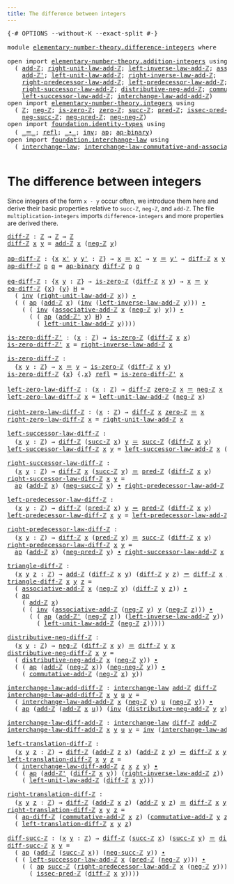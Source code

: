 ```yaml
---
title: The difference between integers
---
```


<pre class="Agda"><a id="57" class="Symbol">{-#</a> <a id="61" class="Keyword">OPTIONS</a> <a id="69" class="Pragma">--without-K</a> <a id="81" class="Pragma">--exact-split</a> <a id="95" class="Symbol">#-}</a>

<a id="100" class="Keyword">module</a> <a id="107" href="elementary-number-theory.difference-integers.html" class="Module">elementary-number-theory.difference-integers</a> <a id="152" class="Keyword">where</a>

<a id="159" class="Keyword">open</a> <a id="164" class="Keyword">import</a> <a id="171" href="elementary-number-theory.addition-integers.html" class="Module">elementary-number-theory.addition-integers</a> <a id="214" class="Keyword">using</a>
  <a id="222" class="Symbol">(</a> <a id="224" href="elementary-number-theory.addition-integers.html#1505" class="Function">add-ℤ</a><a id="229" class="Symbol">;</a> <a id="231" href="elementary-number-theory.addition-integers.html#2048" class="Function">right-unit-law-add-ℤ</a><a id="251" class="Symbol">;</a> <a id="253" href="elementary-number-theory.addition-integers.html#7179" class="Function">left-inverse-law-add-ℤ</a><a id="275" class="Symbol">;</a> <a id="277" href="elementary-number-theory.addition-integers.html#5260" class="Function">associative-add-ℤ</a><a id="294" class="Symbol">;</a>
    <a id="300" href="elementary-number-theory.addition-integers.html#1739" class="Function">add-ℤ&#39;</a><a id="306" class="Symbol">;</a> <a id="308" href="elementary-number-theory.addition-integers.html#1957" class="Function">left-unit-law-add-ℤ</a><a id="327" class="Symbol">;</a> <a id="329" href="elementary-number-theory.addition-integers.html#7685" class="Function">right-inverse-law-add-ℤ</a><a id="352" class="Symbol">;</a>
    <a id="358" href="elementary-number-theory.addition-integers.html#2918" class="Function">right-predecessor-law-add-ℤ</a><a id="385" class="Symbol">;</a> <a id="387" href="elementary-number-theory.addition-integers.html#2441" class="Function">left-predecessor-law-add-ℤ</a><a id="413" class="Symbol">;</a>
    <a id="419" href="elementary-number-theory.addition-integers.html#4016" class="Function">right-successor-law-add-ℤ</a><a id="444" class="Symbol">;</a> <a id="446" href="elementary-number-theory.addition-integers.html#10015" class="Function">distributive-neg-add-ℤ</a><a id="468" class="Symbol">;</a> <a id="470" href="elementary-number-theory.addition-integers.html#6403" class="Function">commutative-add-ℤ</a><a id="487" class="Symbol">;</a>
    <a id="493" href="elementary-number-theory.addition-integers.html#3554" class="Function">left-successor-law-add-ℤ</a><a id="517" class="Symbol">;</a> <a id="519" href="elementary-number-theory.addition-integers.html#8631" class="Function">interchange-law-add-add-ℤ</a><a id="544" class="Symbol">)</a>
<a id="546" class="Keyword">open</a> <a id="551" class="Keyword">import</a> <a id="558" href="elementary-number-theory.integers.html" class="Module">elementary-number-theory.integers</a> <a id="592" class="Keyword">using</a>
  <a id="600" class="Symbol">(</a> <a id="602" href="elementary-number-theory.integers.html#1907" class="Function">ℤ</a><a id="603" class="Symbol">;</a> <a id="605" href="elementary-number-theory.integers.html#3916" class="Function">neg-ℤ</a><a id="610" class="Symbol">;</a> <a id="612" href="elementary-number-theory.integers.html#2186" class="Function">is-zero-ℤ</a><a id="621" class="Symbol">;</a> <a id="623" href="elementary-number-theory.integers.html#2150" class="Function">zero-ℤ</a><a id="629" class="Symbol">;</a> <a id="631" href="elementary-number-theory.integers.html#3491" class="Function">succ-ℤ</a><a id="637" class="Symbol">;</a> <a id="639" href="elementary-number-theory.integers.html#3644" class="Function">pred-ℤ</a><a id="645" class="Symbol">;</a> <a id="647" href="elementary-number-theory.integers.html#4368" class="Function">issec-pred-ℤ</a><a id="659" class="Symbol">;</a>
    <a id="665" href="elementary-number-theory.integers.html#6402" class="Function">neg-succ-ℤ</a><a id="675" class="Symbol">;</a> <a id="677" href="elementary-number-theory.integers.html#6203" class="Function">neg-pred-ℤ</a><a id="687" class="Symbol">;</a> <a id="689" href="elementary-number-theory.integers.html#5651" class="Function">neg-neg-ℤ</a><a id="698" class="Symbol">)</a>
<a id="700" class="Keyword">open</a> <a id="705" class="Keyword">import</a> <a id="712" href="foundation.identity-types.html" class="Module">foundation.identity-types</a> <a id="738" class="Keyword">using</a>
  <a id="746" class="Symbol">(</a> <a id="748" href="foundation-core.identity-types.html#1865" class="Function Operator">_＝_</a><a id="751" class="Symbol">;</a> <a id="753" href="foundation-core.identity-types.html#1820" class="InductiveConstructor">refl</a><a id="757" class="Symbol">;</a> <a id="759" href="foundation-core.identity-types.html#2425" class="Function Operator">_∙_</a><a id="762" class="Symbol">;</a> <a id="764" href="foundation-core.identity-types.html#2729" class="Function">inv</a><a id="767" class="Symbol">;</a> <a id="769" href="foundation-core.identity-types.html#4003" class="Function">ap</a><a id="771" class="Symbol">;</a> <a id="773" href="foundation-core.identity-types.html#7450" class="Function">ap-binary</a><a id="782" class="Symbol">)</a>
<a id="784" class="Keyword">open</a> <a id="789" class="Keyword">import</a> <a id="796" href="foundation.interchange-law.html" class="Module">foundation.interchange-law</a> <a id="823" class="Keyword">using</a>
  <a id="831" class="Symbol">(</a> <a id="833" href="foundation.interchange-law.html#1655" class="Function">interchange-law</a><a id="848" class="Symbol">;</a> <a id="850" href="foundation.interchange-law.html#1771" class="Function">interchange-law-commutative-and-associative</a><a id="893" class="Symbol">)</a>

</pre>
# The difference between integers

Since integers of the form `x - y` occur often, we introduce them here and derive their basic properties relative to `succ-ℤ`, `neg-ℤ`, and `add-ℤ`. The file `multiplication-integers` imports `difference-integers` and more properties are derived there.

<pre class="Agda"><a id="diff-ℤ"></a><a id="1194" href="elementary-number-theory.difference-integers.html#1194" class="Function">diff-ℤ</a> <a id="1201" class="Symbol">:</a> <a id="1203" href="elementary-number-theory.integers.html#1907" class="Function">ℤ</a> <a id="1205" class="Symbol">→</a> <a id="1207" href="elementary-number-theory.integers.html#1907" class="Function">ℤ</a> <a id="1209" class="Symbol">→</a> <a id="1211" href="elementary-number-theory.integers.html#1907" class="Function">ℤ</a>
<a id="1213" href="elementary-number-theory.difference-integers.html#1194" class="Function">diff-ℤ</a> <a id="1220" href="elementary-number-theory.difference-integers.html#1220" class="Bound">x</a> <a id="1222" href="elementary-number-theory.difference-integers.html#1222" class="Bound">y</a> <a id="1224" class="Symbol">=</a> <a id="1226" href="elementary-number-theory.addition-integers.html#1505" class="Function">add-ℤ</a> <a id="1232" href="elementary-number-theory.difference-integers.html#1220" class="Bound">x</a> <a id="1234" class="Symbol">(</a><a id="1235" href="elementary-number-theory.integers.html#3916" class="Function">neg-ℤ</a> <a id="1241" href="elementary-number-theory.difference-integers.html#1222" class="Bound">y</a><a id="1242" class="Symbol">)</a>

<a id="ap-diff-ℤ"></a><a id="1245" href="elementary-number-theory.difference-integers.html#1245" class="Function">ap-diff-ℤ</a> <a id="1255" class="Symbol">:</a> <a id="1257" class="Symbol">{</a><a id="1258" href="elementary-number-theory.difference-integers.html#1258" class="Bound">x</a> <a id="1260" href="elementary-number-theory.difference-integers.html#1260" class="Bound">x&#39;</a> <a id="1263" href="elementary-number-theory.difference-integers.html#1263" class="Bound">y</a> <a id="1265" href="elementary-number-theory.difference-integers.html#1265" class="Bound">y&#39;</a> <a id="1268" class="Symbol">:</a> <a id="1270" href="elementary-number-theory.integers.html#1907" class="Function">ℤ</a><a id="1271" class="Symbol">}</a> <a id="1273" class="Symbol">→</a> <a id="1275" href="elementary-number-theory.difference-integers.html#1258" class="Bound">x</a> <a id="1277" href="foundation-core.identity-types.html#1865" class="Function Operator">＝</a> <a id="1279" href="elementary-number-theory.difference-integers.html#1260" class="Bound">x&#39;</a> <a id="1282" class="Symbol">→</a> <a id="1284" href="elementary-number-theory.difference-integers.html#1263" class="Bound">y</a> <a id="1286" href="foundation-core.identity-types.html#1865" class="Function Operator">＝</a> <a id="1288" href="elementary-number-theory.difference-integers.html#1265" class="Bound">y&#39;</a> <a id="1291" class="Symbol">→</a> <a id="1293" href="elementary-number-theory.difference-integers.html#1194" class="Function">diff-ℤ</a> <a id="1300" href="elementary-number-theory.difference-integers.html#1258" class="Bound">x</a> <a id="1302" href="elementary-number-theory.difference-integers.html#1263" class="Bound">y</a> <a id="1304" href="foundation-core.identity-types.html#1865" class="Function Operator">＝</a> <a id="1306" href="elementary-number-theory.difference-integers.html#1194" class="Function">diff-ℤ</a> <a id="1313" href="elementary-number-theory.difference-integers.html#1260" class="Bound">x&#39;</a> <a id="1316" href="elementary-number-theory.difference-integers.html#1265" class="Bound">y&#39;</a>
<a id="1319" href="elementary-number-theory.difference-integers.html#1245" class="Function">ap-diff-ℤ</a> <a id="1329" href="elementary-number-theory.difference-integers.html#1329" class="Bound">p</a> <a id="1331" href="elementary-number-theory.difference-integers.html#1331" class="Bound">q</a> <a id="1333" class="Symbol">=</a> <a id="1335" href="foundation-core.identity-types.html#7450" class="Function">ap-binary</a> <a id="1345" href="elementary-number-theory.difference-integers.html#1194" class="Function">diff-ℤ</a> <a id="1352" href="elementary-number-theory.difference-integers.html#1329" class="Bound">p</a> <a id="1354" href="elementary-number-theory.difference-integers.html#1331" class="Bound">q</a>

<a id="eq-diff-ℤ"></a><a id="1357" href="elementary-number-theory.difference-integers.html#1357" class="Function">eq-diff-ℤ</a> <a id="1367" class="Symbol">:</a> <a id="1369" class="Symbol">{</a><a id="1370" href="elementary-number-theory.difference-integers.html#1370" class="Bound">x</a> <a id="1372" href="elementary-number-theory.difference-integers.html#1372" class="Bound">y</a> <a id="1374" class="Symbol">:</a> <a id="1376" href="elementary-number-theory.integers.html#1907" class="Function">ℤ</a><a id="1377" class="Symbol">}</a> <a id="1379" class="Symbol">→</a> <a id="1381" href="elementary-number-theory.integers.html#2186" class="Function">is-zero-ℤ</a> <a id="1391" class="Symbol">(</a><a id="1392" href="elementary-number-theory.difference-integers.html#1194" class="Function">diff-ℤ</a> <a id="1399" href="elementary-number-theory.difference-integers.html#1370" class="Bound">x</a> <a id="1401" href="elementary-number-theory.difference-integers.html#1372" class="Bound">y</a><a id="1402" class="Symbol">)</a> <a id="1404" class="Symbol">→</a> <a id="1406" href="elementary-number-theory.difference-integers.html#1370" class="Bound">x</a> <a id="1408" href="foundation-core.identity-types.html#1865" class="Function Operator">＝</a> <a id="1410" href="elementary-number-theory.difference-integers.html#1372" class="Bound">y</a>
<a id="1412" href="elementary-number-theory.difference-integers.html#1357" class="Function">eq-diff-ℤ</a> <a id="1422" class="Symbol">{</a><a id="1423" href="elementary-number-theory.difference-integers.html#1423" class="Bound">x</a><a id="1424" class="Symbol">}</a> <a id="1426" class="Symbol">{</a><a id="1427" href="elementary-number-theory.difference-integers.html#1427" class="Bound">y</a><a id="1428" class="Symbol">}</a> <a id="1430" href="elementary-number-theory.difference-integers.html#1430" class="Bound">H</a> <a id="1432" class="Symbol">=</a>
  <a id="1436" class="Symbol">(</a> <a id="1438" href="foundation-core.identity-types.html#2729" class="Function">inv</a> <a id="1442" class="Symbol">(</a><a id="1443" href="elementary-number-theory.addition-integers.html#2048" class="Function">right-unit-law-add-ℤ</a> <a id="1464" href="elementary-number-theory.difference-integers.html#1423" class="Bound">x</a><a id="1465" class="Symbol">))</a> <a id="1468" href="foundation-core.identity-types.html#2425" class="Function Operator">∙</a>
  <a id="1472" class="Symbol">(</a> <a id="1474" class="Symbol">(</a> <a id="1476" href="foundation-core.identity-types.html#4003" class="Function">ap</a> <a id="1479" class="Symbol">(</a><a id="1480" href="elementary-number-theory.addition-integers.html#1505" class="Function">add-ℤ</a> <a id="1486" href="elementary-number-theory.difference-integers.html#1423" class="Bound">x</a><a id="1487" class="Symbol">)</a> <a id="1489" class="Symbol">(</a><a id="1490" href="foundation-core.identity-types.html#2729" class="Function">inv</a> <a id="1494" class="Symbol">(</a><a id="1495" href="elementary-number-theory.addition-integers.html#7179" class="Function">left-inverse-law-add-ℤ</a> <a id="1518" href="elementary-number-theory.difference-integers.html#1427" class="Bound">y</a><a id="1519" class="Symbol">)))</a> <a id="1523" href="foundation-core.identity-types.html#2425" class="Function Operator">∙</a>
    <a id="1529" class="Symbol">(</a> <a id="1531" class="Symbol">(</a> <a id="1533" href="foundation-core.identity-types.html#2729" class="Function">inv</a> <a id="1537" class="Symbol">(</a><a id="1538" href="elementary-number-theory.addition-integers.html#5260" class="Function">associative-add-ℤ</a> <a id="1556" href="elementary-number-theory.difference-integers.html#1423" class="Bound">x</a> <a id="1558" class="Symbol">(</a><a id="1559" href="elementary-number-theory.integers.html#3916" class="Function">neg-ℤ</a> <a id="1565" href="elementary-number-theory.difference-integers.html#1427" class="Bound">y</a><a id="1566" class="Symbol">)</a> <a id="1568" href="elementary-number-theory.difference-integers.html#1427" class="Bound">y</a><a id="1569" class="Symbol">))</a> <a id="1572" href="foundation-core.identity-types.html#2425" class="Function Operator">∙</a>
      <a id="1580" class="Symbol">(</a> <a id="1582" class="Symbol">(</a> <a id="1584" href="foundation-core.identity-types.html#4003" class="Function">ap</a> <a id="1587" class="Symbol">(</a><a id="1588" href="elementary-number-theory.addition-integers.html#1739" class="Function">add-ℤ&#39;</a> <a id="1595" href="elementary-number-theory.difference-integers.html#1427" class="Bound">y</a><a id="1596" class="Symbol">)</a> <a id="1598" href="elementary-number-theory.difference-integers.html#1430" class="Bound">H</a><a id="1599" class="Symbol">)</a> <a id="1601" href="foundation-core.identity-types.html#2425" class="Function Operator">∙</a>
        <a id="1611" class="Symbol">(</a> <a id="1613" href="elementary-number-theory.addition-integers.html#1957" class="Function">left-unit-law-add-ℤ</a> <a id="1633" href="elementary-number-theory.difference-integers.html#1427" class="Bound">y</a><a id="1634" class="Symbol">))))</a>

<a id="is-zero-diff-ℤ&#39;"></a><a id="1640" href="elementary-number-theory.difference-integers.html#1640" class="Function">is-zero-diff-ℤ&#39;</a> <a id="1656" class="Symbol">:</a> <a id="1658" class="Symbol">(</a><a id="1659" href="elementary-number-theory.difference-integers.html#1659" class="Bound">x</a> <a id="1661" class="Symbol">:</a> <a id="1663" href="elementary-number-theory.integers.html#1907" class="Function">ℤ</a><a id="1664" class="Symbol">)</a> <a id="1666" class="Symbol">→</a> <a id="1668" href="elementary-number-theory.integers.html#2186" class="Function">is-zero-ℤ</a> <a id="1678" class="Symbol">(</a><a id="1679" href="elementary-number-theory.difference-integers.html#1194" class="Function">diff-ℤ</a> <a id="1686" href="elementary-number-theory.difference-integers.html#1659" class="Bound">x</a> <a id="1688" href="elementary-number-theory.difference-integers.html#1659" class="Bound">x</a><a id="1689" class="Symbol">)</a>
<a id="1691" href="elementary-number-theory.difference-integers.html#1640" class="Function">is-zero-diff-ℤ&#39;</a> <a id="1707" href="elementary-number-theory.difference-integers.html#1707" class="Bound">x</a> <a id="1709" class="Symbol">=</a> <a id="1711" href="elementary-number-theory.addition-integers.html#7685" class="Function">right-inverse-law-add-ℤ</a> <a id="1735" href="elementary-number-theory.difference-integers.html#1707" class="Bound">x</a>

<a id="is-zero-diff-ℤ"></a><a id="1738" href="elementary-number-theory.difference-integers.html#1738" class="Function">is-zero-diff-ℤ</a> <a id="1753" class="Symbol">:</a>
  <a id="1757" class="Symbol">{</a><a id="1758" href="elementary-number-theory.difference-integers.html#1758" class="Bound">x</a> <a id="1760" href="elementary-number-theory.difference-integers.html#1760" class="Bound">y</a> <a id="1762" class="Symbol">:</a> <a id="1764" href="elementary-number-theory.integers.html#1907" class="Function">ℤ</a><a id="1765" class="Symbol">}</a> <a id="1767" class="Symbol">→</a> <a id="1769" href="elementary-number-theory.difference-integers.html#1758" class="Bound">x</a> <a id="1771" href="foundation-core.identity-types.html#1865" class="Function Operator">＝</a> <a id="1773" href="elementary-number-theory.difference-integers.html#1760" class="Bound">y</a> <a id="1775" class="Symbol">→</a> <a id="1777" href="elementary-number-theory.integers.html#2186" class="Function">is-zero-ℤ</a> <a id="1787" class="Symbol">(</a><a id="1788" href="elementary-number-theory.difference-integers.html#1194" class="Function">diff-ℤ</a> <a id="1795" href="elementary-number-theory.difference-integers.html#1758" class="Bound">x</a> <a id="1797" href="elementary-number-theory.difference-integers.html#1760" class="Bound">y</a><a id="1798" class="Symbol">)</a>
<a id="1800" href="elementary-number-theory.difference-integers.html#1738" class="Function">is-zero-diff-ℤ</a> <a id="1815" class="Symbol">{</a><a id="1816" href="elementary-number-theory.difference-integers.html#1816" class="Bound">x</a><a id="1817" class="Symbol">}</a> <a id="1819" class="Symbol">{</a><a id="1820" class="DottedPattern Symbol">.</a><a id="1821" href="elementary-number-theory.difference-integers.html#1816" class="DottedPattern Bound">x</a><a id="1822" class="Symbol">}</a> <a id="1824" href="foundation-core.identity-types.html#1820" class="InductiveConstructor">refl</a> <a id="1829" class="Symbol">=</a> <a id="1831" href="elementary-number-theory.difference-integers.html#1640" class="Function">is-zero-diff-ℤ&#39;</a> <a id="1847" href="elementary-number-theory.difference-integers.html#1816" class="Bound">x</a>

<a id="left-zero-law-diff-ℤ"></a><a id="1850" href="elementary-number-theory.difference-integers.html#1850" class="Function">left-zero-law-diff-ℤ</a> <a id="1871" class="Symbol">:</a> <a id="1873" class="Symbol">(</a><a id="1874" href="elementary-number-theory.difference-integers.html#1874" class="Bound">x</a> <a id="1876" class="Symbol">:</a> <a id="1878" href="elementary-number-theory.integers.html#1907" class="Function">ℤ</a><a id="1879" class="Symbol">)</a> <a id="1881" class="Symbol">→</a> <a id="1883" href="elementary-number-theory.difference-integers.html#1194" class="Function">diff-ℤ</a> <a id="1890" href="elementary-number-theory.integers.html#2150" class="Function">zero-ℤ</a> <a id="1897" href="elementary-number-theory.difference-integers.html#1874" class="Bound">x</a> <a id="1899" href="foundation-core.identity-types.html#1865" class="Function Operator">＝</a> <a id="1901" href="elementary-number-theory.integers.html#3916" class="Function">neg-ℤ</a> <a id="1907" href="elementary-number-theory.difference-integers.html#1874" class="Bound">x</a>
<a id="1909" href="elementary-number-theory.difference-integers.html#1850" class="Function">left-zero-law-diff-ℤ</a> <a id="1930" href="elementary-number-theory.difference-integers.html#1930" class="Bound">x</a> <a id="1932" class="Symbol">=</a> <a id="1934" href="elementary-number-theory.addition-integers.html#1957" class="Function">left-unit-law-add-ℤ</a> <a id="1954" class="Symbol">(</a><a id="1955" href="elementary-number-theory.integers.html#3916" class="Function">neg-ℤ</a> <a id="1961" href="elementary-number-theory.difference-integers.html#1930" class="Bound">x</a><a id="1962" class="Symbol">)</a>

<a id="right-zero-law-diff-ℤ"></a><a id="1965" href="elementary-number-theory.difference-integers.html#1965" class="Function">right-zero-law-diff-ℤ</a> <a id="1987" class="Symbol">:</a> <a id="1989" class="Symbol">(</a><a id="1990" href="elementary-number-theory.difference-integers.html#1990" class="Bound">x</a> <a id="1992" class="Symbol">:</a> <a id="1994" href="elementary-number-theory.integers.html#1907" class="Function">ℤ</a><a id="1995" class="Symbol">)</a> <a id="1997" class="Symbol">→</a> <a id="1999" href="elementary-number-theory.difference-integers.html#1194" class="Function">diff-ℤ</a> <a id="2006" href="elementary-number-theory.difference-integers.html#1990" class="Bound">x</a> <a id="2008" href="elementary-number-theory.integers.html#2150" class="Function">zero-ℤ</a> <a id="2015" href="foundation-core.identity-types.html#1865" class="Function Operator">＝</a> <a id="2017" href="elementary-number-theory.difference-integers.html#1990" class="Bound">x</a>
<a id="2019" href="elementary-number-theory.difference-integers.html#1965" class="Function">right-zero-law-diff-ℤ</a> <a id="2041" href="elementary-number-theory.difference-integers.html#2041" class="Bound">x</a> <a id="2043" class="Symbol">=</a> <a id="2045" href="elementary-number-theory.addition-integers.html#2048" class="Function">right-unit-law-add-ℤ</a> <a id="2066" href="elementary-number-theory.difference-integers.html#2041" class="Bound">x</a>

<a id="left-successor-law-diff-ℤ"></a><a id="2069" href="elementary-number-theory.difference-integers.html#2069" class="Function">left-successor-law-diff-ℤ</a> <a id="2095" class="Symbol">:</a>
  <a id="2099" class="Symbol">(</a><a id="2100" href="elementary-number-theory.difference-integers.html#2100" class="Bound">x</a> <a id="2102" href="elementary-number-theory.difference-integers.html#2102" class="Bound">y</a> <a id="2104" class="Symbol">:</a> <a id="2106" href="elementary-number-theory.integers.html#1907" class="Function">ℤ</a><a id="2107" class="Symbol">)</a> <a id="2109" class="Symbol">→</a> <a id="2111" href="elementary-number-theory.difference-integers.html#1194" class="Function">diff-ℤ</a> <a id="2118" class="Symbol">(</a><a id="2119" href="elementary-number-theory.integers.html#3491" class="Function">succ-ℤ</a> <a id="2126" href="elementary-number-theory.difference-integers.html#2100" class="Bound">x</a><a id="2127" class="Symbol">)</a> <a id="2129" href="elementary-number-theory.difference-integers.html#2102" class="Bound">y</a> <a id="2131" href="foundation-core.identity-types.html#1865" class="Function Operator">＝</a> <a id="2133" href="elementary-number-theory.integers.html#3491" class="Function">succ-ℤ</a> <a id="2140" class="Symbol">(</a><a id="2141" href="elementary-number-theory.difference-integers.html#1194" class="Function">diff-ℤ</a> <a id="2148" href="elementary-number-theory.difference-integers.html#2100" class="Bound">x</a> <a id="2150" href="elementary-number-theory.difference-integers.html#2102" class="Bound">y</a><a id="2151" class="Symbol">)</a>
<a id="2153" href="elementary-number-theory.difference-integers.html#2069" class="Function">left-successor-law-diff-ℤ</a> <a id="2179" href="elementary-number-theory.difference-integers.html#2179" class="Bound">x</a> <a id="2181" href="elementary-number-theory.difference-integers.html#2181" class="Bound">y</a> <a id="2183" class="Symbol">=</a> <a id="2185" href="elementary-number-theory.addition-integers.html#3554" class="Function">left-successor-law-add-ℤ</a> <a id="2210" href="elementary-number-theory.difference-integers.html#2179" class="Bound">x</a> <a id="2212" class="Symbol">(</a><a id="2213" href="elementary-number-theory.integers.html#3916" class="Function">neg-ℤ</a> <a id="2219" href="elementary-number-theory.difference-integers.html#2181" class="Bound">y</a><a id="2220" class="Symbol">)</a>

<a id="right-successor-law-diff-ℤ"></a><a id="2223" href="elementary-number-theory.difference-integers.html#2223" class="Function">right-successor-law-diff-ℤ</a> <a id="2250" class="Symbol">:</a>
  <a id="2254" class="Symbol">(</a><a id="2255" href="elementary-number-theory.difference-integers.html#2255" class="Bound">x</a> <a id="2257" href="elementary-number-theory.difference-integers.html#2257" class="Bound">y</a> <a id="2259" class="Symbol">:</a> <a id="2261" href="elementary-number-theory.integers.html#1907" class="Function">ℤ</a><a id="2262" class="Symbol">)</a> <a id="2264" class="Symbol">→</a> <a id="2266" href="elementary-number-theory.difference-integers.html#1194" class="Function">diff-ℤ</a> <a id="2273" href="elementary-number-theory.difference-integers.html#2255" class="Bound">x</a> <a id="2275" class="Symbol">(</a><a id="2276" href="elementary-number-theory.integers.html#3491" class="Function">succ-ℤ</a> <a id="2283" href="elementary-number-theory.difference-integers.html#2257" class="Bound">y</a><a id="2284" class="Symbol">)</a> <a id="2286" href="foundation-core.identity-types.html#1865" class="Function Operator">＝</a> <a id="2288" href="elementary-number-theory.integers.html#3644" class="Function">pred-ℤ</a> <a id="2295" class="Symbol">(</a><a id="2296" href="elementary-number-theory.difference-integers.html#1194" class="Function">diff-ℤ</a> <a id="2303" href="elementary-number-theory.difference-integers.html#2255" class="Bound">x</a> <a id="2305" href="elementary-number-theory.difference-integers.html#2257" class="Bound">y</a><a id="2306" class="Symbol">)</a>
<a id="2308" href="elementary-number-theory.difference-integers.html#2223" class="Function">right-successor-law-diff-ℤ</a> <a id="2335" href="elementary-number-theory.difference-integers.html#2335" class="Bound">x</a> <a id="2337" href="elementary-number-theory.difference-integers.html#2337" class="Bound">y</a> <a id="2339" class="Symbol">=</a>
  <a id="2343" href="foundation-core.identity-types.html#4003" class="Function">ap</a> <a id="2346" class="Symbol">(</a><a id="2347" href="elementary-number-theory.addition-integers.html#1505" class="Function">add-ℤ</a> <a id="2353" href="elementary-number-theory.difference-integers.html#2335" class="Bound">x</a><a id="2354" class="Symbol">)</a> <a id="2356" class="Symbol">(</a><a id="2357" href="elementary-number-theory.integers.html#6402" class="Function">neg-succ-ℤ</a> <a id="2368" href="elementary-number-theory.difference-integers.html#2337" class="Bound">y</a><a id="2369" class="Symbol">)</a> <a id="2371" href="foundation-core.identity-types.html#2425" class="Function Operator">∙</a> <a id="2373" href="elementary-number-theory.addition-integers.html#2918" class="Function">right-predecessor-law-add-ℤ</a> <a id="2401" href="elementary-number-theory.difference-integers.html#2335" class="Bound">x</a> <a id="2403" class="Symbol">(</a><a id="2404" href="elementary-number-theory.integers.html#3916" class="Function">neg-ℤ</a> <a id="2410" href="elementary-number-theory.difference-integers.html#2337" class="Bound">y</a><a id="2411" class="Symbol">)</a>

<a id="left-predecessor-law-diff-ℤ"></a><a id="2414" href="elementary-number-theory.difference-integers.html#2414" class="Function">left-predecessor-law-diff-ℤ</a> <a id="2442" class="Symbol">:</a>
  <a id="2446" class="Symbol">(</a><a id="2447" href="elementary-number-theory.difference-integers.html#2447" class="Bound">x</a> <a id="2449" href="elementary-number-theory.difference-integers.html#2449" class="Bound">y</a> <a id="2451" class="Symbol">:</a> <a id="2453" href="elementary-number-theory.integers.html#1907" class="Function">ℤ</a><a id="2454" class="Symbol">)</a> <a id="2456" class="Symbol">→</a> <a id="2458" href="elementary-number-theory.difference-integers.html#1194" class="Function">diff-ℤ</a> <a id="2465" class="Symbol">(</a><a id="2466" href="elementary-number-theory.integers.html#3644" class="Function">pred-ℤ</a> <a id="2473" href="elementary-number-theory.difference-integers.html#2447" class="Bound">x</a><a id="2474" class="Symbol">)</a> <a id="2476" href="elementary-number-theory.difference-integers.html#2449" class="Bound">y</a> <a id="2478" href="foundation-core.identity-types.html#1865" class="Function Operator">＝</a> <a id="2480" href="elementary-number-theory.integers.html#3644" class="Function">pred-ℤ</a> <a id="2487" class="Symbol">(</a><a id="2488" href="elementary-number-theory.difference-integers.html#1194" class="Function">diff-ℤ</a> <a id="2495" href="elementary-number-theory.difference-integers.html#2447" class="Bound">x</a> <a id="2497" href="elementary-number-theory.difference-integers.html#2449" class="Bound">y</a><a id="2498" class="Symbol">)</a>
<a id="2500" href="elementary-number-theory.difference-integers.html#2414" class="Function">left-predecessor-law-diff-ℤ</a> <a id="2528" href="elementary-number-theory.difference-integers.html#2528" class="Bound">x</a> <a id="2530" href="elementary-number-theory.difference-integers.html#2530" class="Bound">y</a> <a id="2532" class="Symbol">=</a> <a id="2534" href="elementary-number-theory.addition-integers.html#2441" class="Function">left-predecessor-law-add-ℤ</a> <a id="2561" href="elementary-number-theory.difference-integers.html#2528" class="Bound">x</a> <a id="2563" class="Symbol">(</a><a id="2564" href="elementary-number-theory.integers.html#3916" class="Function">neg-ℤ</a> <a id="2570" href="elementary-number-theory.difference-integers.html#2530" class="Bound">y</a><a id="2571" class="Symbol">)</a>

<a id="right-predecessor-law-diff-ℤ"></a><a id="2574" href="elementary-number-theory.difference-integers.html#2574" class="Function">right-predecessor-law-diff-ℤ</a> <a id="2603" class="Symbol">:</a>
  <a id="2607" class="Symbol">(</a><a id="2608" href="elementary-number-theory.difference-integers.html#2608" class="Bound">x</a> <a id="2610" href="elementary-number-theory.difference-integers.html#2610" class="Bound">y</a> <a id="2612" class="Symbol">:</a> <a id="2614" href="elementary-number-theory.integers.html#1907" class="Function">ℤ</a><a id="2615" class="Symbol">)</a> <a id="2617" class="Symbol">→</a> <a id="2619" href="elementary-number-theory.difference-integers.html#1194" class="Function">diff-ℤ</a> <a id="2626" href="elementary-number-theory.difference-integers.html#2608" class="Bound">x</a> <a id="2628" class="Symbol">(</a><a id="2629" href="elementary-number-theory.integers.html#3644" class="Function">pred-ℤ</a> <a id="2636" href="elementary-number-theory.difference-integers.html#2610" class="Bound">y</a><a id="2637" class="Symbol">)</a> <a id="2639" href="foundation-core.identity-types.html#1865" class="Function Operator">＝</a> <a id="2641" href="elementary-number-theory.integers.html#3491" class="Function">succ-ℤ</a> <a id="2648" class="Symbol">(</a><a id="2649" href="elementary-number-theory.difference-integers.html#1194" class="Function">diff-ℤ</a> <a id="2656" href="elementary-number-theory.difference-integers.html#2608" class="Bound">x</a> <a id="2658" href="elementary-number-theory.difference-integers.html#2610" class="Bound">y</a><a id="2659" class="Symbol">)</a>
<a id="2661" href="elementary-number-theory.difference-integers.html#2574" class="Function">right-predecessor-law-diff-ℤ</a> <a id="2690" href="elementary-number-theory.difference-integers.html#2690" class="Bound">x</a> <a id="2692" href="elementary-number-theory.difference-integers.html#2692" class="Bound">y</a> <a id="2694" class="Symbol">=</a>
  <a id="2698" href="foundation-core.identity-types.html#4003" class="Function">ap</a> <a id="2701" class="Symbol">(</a><a id="2702" href="elementary-number-theory.addition-integers.html#1505" class="Function">add-ℤ</a> <a id="2708" href="elementary-number-theory.difference-integers.html#2690" class="Bound">x</a><a id="2709" class="Symbol">)</a> <a id="2711" class="Symbol">(</a><a id="2712" href="elementary-number-theory.integers.html#6203" class="Function">neg-pred-ℤ</a> <a id="2723" href="elementary-number-theory.difference-integers.html#2692" class="Bound">y</a><a id="2724" class="Symbol">)</a> <a id="2726" href="foundation-core.identity-types.html#2425" class="Function Operator">∙</a> <a id="2728" href="elementary-number-theory.addition-integers.html#4016" class="Function">right-successor-law-add-ℤ</a> <a id="2754" href="elementary-number-theory.difference-integers.html#2690" class="Bound">x</a> <a id="2756" class="Symbol">(</a><a id="2757" href="elementary-number-theory.integers.html#3916" class="Function">neg-ℤ</a> <a id="2763" href="elementary-number-theory.difference-integers.html#2692" class="Bound">y</a><a id="2764" class="Symbol">)</a>

<a id="triangle-diff-ℤ"></a><a id="2767" href="elementary-number-theory.difference-integers.html#2767" class="Function">triangle-diff-ℤ</a> <a id="2783" class="Symbol">:</a>
  <a id="2787" class="Symbol">(</a><a id="2788" href="elementary-number-theory.difference-integers.html#2788" class="Bound">x</a> <a id="2790" href="elementary-number-theory.difference-integers.html#2790" class="Bound">y</a> <a id="2792" href="elementary-number-theory.difference-integers.html#2792" class="Bound">z</a> <a id="2794" class="Symbol">:</a> <a id="2796" href="elementary-number-theory.integers.html#1907" class="Function">ℤ</a><a id="2797" class="Symbol">)</a> <a id="2799" class="Symbol">→</a> <a id="2801" href="elementary-number-theory.addition-integers.html#1505" class="Function">add-ℤ</a> <a id="2807" class="Symbol">(</a><a id="2808" href="elementary-number-theory.difference-integers.html#1194" class="Function">diff-ℤ</a> <a id="2815" href="elementary-number-theory.difference-integers.html#2788" class="Bound">x</a> <a id="2817" href="elementary-number-theory.difference-integers.html#2790" class="Bound">y</a><a id="2818" class="Symbol">)</a> <a id="2820" class="Symbol">(</a><a id="2821" href="elementary-number-theory.difference-integers.html#1194" class="Function">diff-ℤ</a> <a id="2828" href="elementary-number-theory.difference-integers.html#2790" class="Bound">y</a> <a id="2830" href="elementary-number-theory.difference-integers.html#2792" class="Bound">z</a><a id="2831" class="Symbol">)</a> <a id="2833" href="foundation-core.identity-types.html#1865" class="Function Operator">＝</a> <a id="2835" href="elementary-number-theory.difference-integers.html#1194" class="Function">diff-ℤ</a> <a id="2842" href="elementary-number-theory.difference-integers.html#2788" class="Bound">x</a> <a id="2844" href="elementary-number-theory.difference-integers.html#2792" class="Bound">z</a>
<a id="2846" href="elementary-number-theory.difference-integers.html#2767" class="Function">triangle-diff-ℤ</a> <a id="2862" href="elementary-number-theory.difference-integers.html#2862" class="Bound">x</a> <a id="2864" href="elementary-number-theory.difference-integers.html#2864" class="Bound">y</a> <a id="2866" href="elementary-number-theory.difference-integers.html#2866" class="Bound">z</a> <a id="2868" class="Symbol">=</a>
  <a id="2872" class="Symbol">(</a> <a id="2874" href="elementary-number-theory.addition-integers.html#5260" class="Function">associative-add-ℤ</a> <a id="2892" href="elementary-number-theory.difference-integers.html#2862" class="Bound">x</a> <a id="2894" class="Symbol">(</a><a id="2895" href="elementary-number-theory.integers.html#3916" class="Function">neg-ℤ</a> <a id="2901" href="elementary-number-theory.difference-integers.html#2864" class="Bound">y</a><a id="2902" class="Symbol">)</a> <a id="2904" class="Symbol">(</a><a id="2905" href="elementary-number-theory.difference-integers.html#1194" class="Function">diff-ℤ</a> <a id="2912" href="elementary-number-theory.difference-integers.html#2864" class="Bound">y</a> <a id="2914" href="elementary-number-theory.difference-integers.html#2866" class="Bound">z</a><a id="2915" class="Symbol">))</a> <a id="2918" href="foundation-core.identity-types.html#2425" class="Function Operator">∙</a>
  <a id="2922" class="Symbol">(</a> <a id="2924" href="foundation-core.identity-types.html#4003" class="Function">ap</a>
    <a id="2931" class="Symbol">(</a> <a id="2933" href="elementary-number-theory.addition-integers.html#1505" class="Function">add-ℤ</a> <a id="2939" href="elementary-number-theory.difference-integers.html#2862" class="Bound">x</a><a id="2940" class="Symbol">)</a>
    <a id="2946" class="Symbol">(</a> <a id="2948" class="Symbol">(</a> <a id="2950" href="foundation-core.identity-types.html#2729" class="Function">inv</a> <a id="2954" class="Symbol">(</a><a id="2955" href="elementary-number-theory.addition-integers.html#5260" class="Function">associative-add-ℤ</a> <a id="2973" class="Symbol">(</a><a id="2974" href="elementary-number-theory.integers.html#3916" class="Function">neg-ℤ</a> <a id="2980" href="elementary-number-theory.difference-integers.html#2864" class="Bound">y</a><a id="2981" class="Symbol">)</a> <a id="2983" href="elementary-number-theory.difference-integers.html#2864" class="Bound">y</a> <a id="2985" class="Symbol">(</a><a id="2986" href="elementary-number-theory.integers.html#3916" class="Function">neg-ℤ</a> <a id="2992" href="elementary-number-theory.difference-integers.html#2866" class="Bound">z</a><a id="2993" class="Symbol">)))</a> <a id="2997" href="foundation-core.identity-types.html#2425" class="Function Operator">∙</a>
      <a id="3005" class="Symbol">(</a> <a id="3007" class="Symbol">(</a> <a id="3009" href="foundation-core.identity-types.html#4003" class="Function">ap</a> <a id="3012" class="Symbol">(</a><a id="3013" href="elementary-number-theory.addition-integers.html#1739" class="Function">add-ℤ&#39;</a> <a id="3020" class="Symbol">(</a><a id="3021" href="elementary-number-theory.integers.html#3916" class="Function">neg-ℤ</a> <a id="3027" href="elementary-number-theory.difference-integers.html#2866" class="Bound">z</a><a id="3028" class="Symbol">))</a> <a id="3031" class="Symbol">(</a><a id="3032" href="elementary-number-theory.addition-integers.html#7179" class="Function">left-inverse-law-add-ℤ</a> <a id="3055" href="elementary-number-theory.difference-integers.html#2864" class="Bound">y</a><a id="3056" class="Symbol">))</a> <a id="3059" href="foundation-core.identity-types.html#2425" class="Function Operator">∙</a>
        <a id="3069" class="Symbol">(</a> <a id="3071" href="elementary-number-theory.addition-integers.html#1957" class="Function">left-unit-law-add-ℤ</a> <a id="3091" class="Symbol">(</a><a id="3092" href="elementary-number-theory.integers.html#3916" class="Function">neg-ℤ</a> <a id="3098" href="elementary-number-theory.difference-integers.html#2866" class="Bound">z</a><a id="3099" class="Symbol">)))))</a>

<a id="distributive-neg-diff-ℤ"></a><a id="3106" href="elementary-number-theory.difference-integers.html#3106" class="Function">distributive-neg-diff-ℤ</a> <a id="3130" class="Symbol">:</a>
  <a id="3134" class="Symbol">(</a><a id="3135" href="elementary-number-theory.difference-integers.html#3135" class="Bound">x</a> <a id="3137" href="elementary-number-theory.difference-integers.html#3137" class="Bound">y</a> <a id="3139" class="Symbol">:</a> <a id="3141" href="elementary-number-theory.integers.html#1907" class="Function">ℤ</a><a id="3142" class="Symbol">)</a> <a id="3144" class="Symbol">→</a> <a id="3146" href="elementary-number-theory.integers.html#3916" class="Function">neg-ℤ</a> <a id="3152" class="Symbol">(</a><a id="3153" href="elementary-number-theory.difference-integers.html#1194" class="Function">diff-ℤ</a> <a id="3160" href="elementary-number-theory.difference-integers.html#3135" class="Bound">x</a> <a id="3162" href="elementary-number-theory.difference-integers.html#3137" class="Bound">y</a><a id="3163" class="Symbol">)</a> <a id="3165" href="foundation-core.identity-types.html#1865" class="Function Operator">＝</a> <a id="3167" href="elementary-number-theory.difference-integers.html#1194" class="Function">diff-ℤ</a> <a id="3174" href="elementary-number-theory.difference-integers.html#3137" class="Bound">y</a> <a id="3176" href="elementary-number-theory.difference-integers.html#3135" class="Bound">x</a>
<a id="3178" href="elementary-number-theory.difference-integers.html#3106" class="Function">distributive-neg-diff-ℤ</a> <a id="3202" href="elementary-number-theory.difference-integers.html#3202" class="Bound">x</a> <a id="3204" href="elementary-number-theory.difference-integers.html#3204" class="Bound">y</a> <a id="3206" class="Symbol">=</a>
  <a id="3210" class="Symbol">(</a> <a id="3212" href="elementary-number-theory.addition-integers.html#10015" class="Function">distributive-neg-add-ℤ</a> <a id="3235" href="elementary-number-theory.difference-integers.html#3202" class="Bound">x</a> <a id="3237" class="Symbol">(</a><a id="3238" href="elementary-number-theory.integers.html#3916" class="Function">neg-ℤ</a> <a id="3244" href="elementary-number-theory.difference-integers.html#3204" class="Bound">y</a><a id="3245" class="Symbol">))</a> <a id="3248" href="foundation-core.identity-types.html#2425" class="Function Operator">∙</a>
  <a id="3252" class="Symbol">(</a> <a id="3254" class="Symbol">(</a> <a id="3256" href="foundation-core.identity-types.html#4003" class="Function">ap</a> <a id="3259" class="Symbol">(</a><a id="3260" href="elementary-number-theory.addition-integers.html#1505" class="Function">add-ℤ</a> <a id="3266" class="Symbol">(</a><a id="3267" href="elementary-number-theory.integers.html#3916" class="Function">neg-ℤ</a> <a id="3273" href="elementary-number-theory.difference-integers.html#3202" class="Bound">x</a><a id="3274" class="Symbol">))</a> <a id="3277" class="Symbol">(</a><a id="3278" href="elementary-number-theory.integers.html#5651" class="Function">neg-neg-ℤ</a> <a id="3288" href="elementary-number-theory.difference-integers.html#3204" class="Bound">y</a><a id="3289" class="Symbol">))</a> <a id="3292" href="foundation-core.identity-types.html#2425" class="Function Operator">∙</a>
    <a id="3298" class="Symbol">(</a> <a id="3300" href="elementary-number-theory.addition-integers.html#6403" class="Function">commutative-add-ℤ</a> <a id="3318" class="Symbol">(</a><a id="3319" href="elementary-number-theory.integers.html#3916" class="Function">neg-ℤ</a> <a id="3325" href="elementary-number-theory.difference-integers.html#3202" class="Bound">x</a><a id="3326" class="Symbol">)</a> <a id="3328" href="elementary-number-theory.difference-integers.html#3204" class="Bound">y</a><a id="3329" class="Symbol">))</a>

<a id="interchange-law-add-diff-ℤ"></a><a id="3333" href="elementary-number-theory.difference-integers.html#3333" class="Function">interchange-law-add-diff-ℤ</a> <a id="3360" class="Symbol">:</a> <a id="3362" href="foundation.interchange-law.html#1655" class="Function">interchange-law</a> <a id="3378" href="elementary-number-theory.addition-integers.html#1505" class="Function">add-ℤ</a> <a id="3384" href="elementary-number-theory.difference-integers.html#1194" class="Function">diff-ℤ</a>
<a id="3391" href="elementary-number-theory.difference-integers.html#3333" class="Function">interchange-law-add-diff-ℤ</a> <a id="3418" href="elementary-number-theory.difference-integers.html#3418" class="Bound">x</a> <a id="3420" href="elementary-number-theory.difference-integers.html#3420" class="Bound">y</a> <a id="3422" href="elementary-number-theory.difference-integers.html#3422" class="Bound">u</a> <a id="3424" href="elementary-number-theory.difference-integers.html#3424" class="Bound">v</a> <a id="3426" class="Symbol">=</a>
  <a id="3430" class="Symbol">(</a> <a id="3432" href="elementary-number-theory.addition-integers.html#8631" class="Function">interchange-law-add-add-ℤ</a> <a id="3458" href="elementary-number-theory.difference-integers.html#3418" class="Bound">x</a> <a id="3460" class="Symbol">(</a><a id="3461" href="elementary-number-theory.integers.html#3916" class="Function">neg-ℤ</a> <a id="3467" href="elementary-number-theory.difference-integers.html#3420" class="Bound">y</a><a id="3468" class="Symbol">)</a> <a id="3470" href="elementary-number-theory.difference-integers.html#3422" class="Bound">u</a> <a id="3472" class="Symbol">(</a><a id="3473" href="elementary-number-theory.integers.html#3916" class="Function">neg-ℤ</a> <a id="3479" href="elementary-number-theory.difference-integers.html#3424" class="Bound">v</a><a id="3480" class="Symbol">))</a> <a id="3483" href="foundation-core.identity-types.html#2425" class="Function Operator">∙</a>
  <a id="3487" class="Symbol">(</a> <a id="3489" href="foundation-core.identity-types.html#4003" class="Function">ap</a> <a id="3492" class="Symbol">(</a><a id="3493" href="elementary-number-theory.addition-integers.html#1505" class="Function">add-ℤ</a> <a id="3499" class="Symbol">(</a><a id="3500" href="elementary-number-theory.addition-integers.html#1505" class="Function">add-ℤ</a> <a id="3506" href="elementary-number-theory.difference-integers.html#3418" class="Bound">x</a> <a id="3508" href="elementary-number-theory.difference-integers.html#3422" class="Bound">u</a><a id="3509" class="Symbol">))</a> <a id="3512" class="Symbol">(</a><a id="3513" href="foundation-core.identity-types.html#2729" class="Function">inv</a> <a id="3517" class="Symbol">(</a><a id="3518" href="elementary-number-theory.addition-integers.html#10015" class="Function">distributive-neg-add-ℤ</a> <a id="3541" href="elementary-number-theory.difference-integers.html#3420" class="Bound">y</a> <a id="3543" href="elementary-number-theory.difference-integers.html#3424" class="Bound">v</a><a id="3544" class="Symbol">)))</a>

<a id="interchange-law-diff-add-ℤ"></a><a id="3549" href="elementary-number-theory.difference-integers.html#3549" class="Function">interchange-law-diff-add-ℤ</a> <a id="3576" class="Symbol">:</a> <a id="3578" href="foundation.interchange-law.html#1655" class="Function">interchange-law</a> <a id="3594" href="elementary-number-theory.difference-integers.html#1194" class="Function">diff-ℤ</a> <a id="3601" href="elementary-number-theory.addition-integers.html#1505" class="Function">add-ℤ</a>
<a id="3607" href="elementary-number-theory.difference-integers.html#3549" class="Function">interchange-law-diff-add-ℤ</a> <a id="3634" href="elementary-number-theory.difference-integers.html#3634" class="Bound">x</a> <a id="3636" href="elementary-number-theory.difference-integers.html#3636" class="Bound">y</a> <a id="3638" href="elementary-number-theory.difference-integers.html#3638" class="Bound">u</a> <a id="3640" href="elementary-number-theory.difference-integers.html#3640" class="Bound">v</a> <a id="3642" class="Symbol">=</a> <a id="3644" href="foundation-core.identity-types.html#2729" class="Function">inv</a> <a id="3648" class="Symbol">(</a><a id="3649" href="elementary-number-theory.difference-integers.html#3333" class="Function">interchange-law-add-diff-ℤ</a> <a id="3676" href="elementary-number-theory.difference-integers.html#3634" class="Bound">x</a> <a id="3678" href="elementary-number-theory.difference-integers.html#3638" class="Bound">u</a> <a id="3680" href="elementary-number-theory.difference-integers.html#3636" class="Bound">y</a> <a id="3682" href="elementary-number-theory.difference-integers.html#3640" class="Bound">v</a><a id="3683" class="Symbol">)</a>

<a id="left-translation-diff-ℤ"></a><a id="3686" href="elementary-number-theory.difference-integers.html#3686" class="Function">left-translation-diff-ℤ</a> <a id="3710" class="Symbol">:</a>
  <a id="3714" class="Symbol">(</a><a id="3715" href="elementary-number-theory.difference-integers.html#3715" class="Bound">x</a> <a id="3717" href="elementary-number-theory.difference-integers.html#3717" class="Bound">y</a> <a id="3719" href="elementary-number-theory.difference-integers.html#3719" class="Bound">z</a> <a id="3721" class="Symbol">:</a> <a id="3723" href="elementary-number-theory.integers.html#1907" class="Function">ℤ</a><a id="3724" class="Symbol">)</a> <a id="3726" class="Symbol">→</a> <a id="3728" href="elementary-number-theory.difference-integers.html#1194" class="Function">diff-ℤ</a> <a id="3735" class="Symbol">(</a><a id="3736" href="elementary-number-theory.addition-integers.html#1505" class="Function">add-ℤ</a> <a id="3742" href="elementary-number-theory.difference-integers.html#3719" class="Bound">z</a> <a id="3744" href="elementary-number-theory.difference-integers.html#3715" class="Bound">x</a><a id="3745" class="Symbol">)</a> <a id="3747" class="Symbol">(</a><a id="3748" href="elementary-number-theory.addition-integers.html#1505" class="Function">add-ℤ</a> <a id="3754" href="elementary-number-theory.difference-integers.html#3719" class="Bound">z</a> <a id="3756" href="elementary-number-theory.difference-integers.html#3717" class="Bound">y</a><a id="3757" class="Symbol">)</a> <a id="3759" href="foundation-core.identity-types.html#1865" class="Function Operator">＝</a> <a id="3761" href="elementary-number-theory.difference-integers.html#1194" class="Function">diff-ℤ</a> <a id="3768" href="elementary-number-theory.difference-integers.html#3715" class="Bound">x</a> <a id="3770" href="elementary-number-theory.difference-integers.html#3717" class="Bound">y</a>
<a id="3772" href="elementary-number-theory.difference-integers.html#3686" class="Function">left-translation-diff-ℤ</a> <a id="3796" href="elementary-number-theory.difference-integers.html#3796" class="Bound">x</a> <a id="3798" href="elementary-number-theory.difference-integers.html#3798" class="Bound">y</a> <a id="3800" href="elementary-number-theory.difference-integers.html#3800" class="Bound">z</a> <a id="3802" class="Symbol">=</a>
  <a id="3806" class="Symbol">(</a> <a id="3808" href="elementary-number-theory.difference-integers.html#3549" class="Function">interchange-law-diff-add-ℤ</a> <a id="3835" href="elementary-number-theory.difference-integers.html#3800" class="Bound">z</a> <a id="3837" href="elementary-number-theory.difference-integers.html#3796" class="Bound">x</a> <a id="3839" href="elementary-number-theory.difference-integers.html#3800" class="Bound">z</a> <a id="3841" href="elementary-number-theory.difference-integers.html#3798" class="Bound">y</a><a id="3842" class="Symbol">)</a> <a id="3844" href="foundation-core.identity-types.html#2425" class="Function Operator">∙</a>
  <a id="3848" class="Symbol">(</a> <a id="3850" class="Symbol">(</a> <a id="3852" href="foundation-core.identity-types.html#4003" class="Function">ap</a> <a id="3855" class="Symbol">(</a><a id="3856" href="elementary-number-theory.addition-integers.html#1739" class="Function">add-ℤ&#39;</a> <a id="3863" class="Symbol">(</a><a id="3864" href="elementary-number-theory.difference-integers.html#1194" class="Function">diff-ℤ</a> <a id="3871" href="elementary-number-theory.difference-integers.html#3796" class="Bound">x</a> <a id="3873" href="elementary-number-theory.difference-integers.html#3798" class="Bound">y</a><a id="3874" class="Symbol">))</a> <a id="3877" class="Symbol">(</a><a id="3878" href="elementary-number-theory.addition-integers.html#7685" class="Function">right-inverse-law-add-ℤ</a> <a id="3902" href="elementary-number-theory.difference-integers.html#3800" class="Bound">z</a><a id="3903" class="Symbol">))</a> <a id="3906" href="foundation-core.identity-types.html#2425" class="Function Operator">∙</a>
    <a id="3912" class="Symbol">(</a> <a id="3914" href="elementary-number-theory.addition-integers.html#1957" class="Function">left-unit-law-add-ℤ</a> <a id="3934" class="Symbol">(</a><a id="3935" href="elementary-number-theory.difference-integers.html#1194" class="Function">diff-ℤ</a> <a id="3942" href="elementary-number-theory.difference-integers.html#3796" class="Bound">x</a> <a id="3944" href="elementary-number-theory.difference-integers.html#3798" class="Bound">y</a><a id="3945" class="Symbol">)))</a>

<a id="right-translation-diff-ℤ"></a><a id="3950" href="elementary-number-theory.difference-integers.html#3950" class="Function">right-translation-diff-ℤ</a> <a id="3975" class="Symbol">:</a>
  <a id="3979" class="Symbol">(</a><a id="3980" href="elementary-number-theory.difference-integers.html#3980" class="Bound">x</a> <a id="3982" href="elementary-number-theory.difference-integers.html#3982" class="Bound">y</a> <a id="3984" href="elementary-number-theory.difference-integers.html#3984" class="Bound">z</a> <a id="3986" class="Symbol">:</a> <a id="3988" href="elementary-number-theory.integers.html#1907" class="Function">ℤ</a><a id="3989" class="Symbol">)</a> <a id="3991" class="Symbol">→</a> <a id="3993" href="elementary-number-theory.difference-integers.html#1194" class="Function">diff-ℤ</a> <a id="4000" class="Symbol">(</a><a id="4001" href="elementary-number-theory.addition-integers.html#1505" class="Function">add-ℤ</a> <a id="4007" href="elementary-number-theory.difference-integers.html#3980" class="Bound">x</a> <a id="4009" href="elementary-number-theory.difference-integers.html#3984" class="Bound">z</a><a id="4010" class="Symbol">)</a> <a id="4012" class="Symbol">(</a><a id="4013" href="elementary-number-theory.addition-integers.html#1505" class="Function">add-ℤ</a> <a id="4019" href="elementary-number-theory.difference-integers.html#3982" class="Bound">y</a> <a id="4021" href="elementary-number-theory.difference-integers.html#3984" class="Bound">z</a><a id="4022" class="Symbol">)</a> <a id="4024" href="foundation-core.identity-types.html#1865" class="Function Operator">＝</a> <a id="4026" href="elementary-number-theory.difference-integers.html#1194" class="Function">diff-ℤ</a> <a id="4033" href="elementary-number-theory.difference-integers.html#3980" class="Bound">x</a> <a id="4035" href="elementary-number-theory.difference-integers.html#3982" class="Bound">y</a>
<a id="4037" href="elementary-number-theory.difference-integers.html#3950" class="Function">right-translation-diff-ℤ</a> <a id="4062" href="elementary-number-theory.difference-integers.html#4062" class="Bound">x</a> <a id="4064" href="elementary-number-theory.difference-integers.html#4064" class="Bound">y</a> <a id="4066" href="elementary-number-theory.difference-integers.html#4066" class="Bound">z</a> <a id="4068" class="Symbol">=</a>
  <a id="4072" class="Symbol">(</a> <a id="4074" href="elementary-number-theory.difference-integers.html#1245" class="Function">ap-diff-ℤ</a> <a id="4084" class="Symbol">(</a><a id="4085" href="elementary-number-theory.addition-integers.html#6403" class="Function">commutative-add-ℤ</a> <a id="4103" href="elementary-number-theory.difference-integers.html#4062" class="Bound">x</a> <a id="4105" href="elementary-number-theory.difference-integers.html#4066" class="Bound">z</a><a id="4106" class="Symbol">)</a> <a id="4108" class="Symbol">(</a><a id="4109" href="elementary-number-theory.addition-integers.html#6403" class="Function">commutative-add-ℤ</a> <a id="4127" href="elementary-number-theory.difference-integers.html#4064" class="Bound">y</a> <a id="4129" href="elementary-number-theory.difference-integers.html#4066" class="Bound">z</a><a id="4130" class="Symbol">))</a> <a id="4133" href="foundation-core.identity-types.html#2425" class="Function Operator">∙</a>
  <a id="4137" class="Symbol">(</a> <a id="4139" href="elementary-number-theory.difference-integers.html#3686" class="Function">left-translation-diff-ℤ</a> <a id="4163" href="elementary-number-theory.difference-integers.html#4062" class="Bound">x</a> <a id="4165" href="elementary-number-theory.difference-integers.html#4064" class="Bound">y</a> <a id="4167" href="elementary-number-theory.difference-integers.html#4066" class="Bound">z</a><a id="4168" class="Symbol">)</a>
</pre>
<pre class="Agda"><a id="diff-succ-ℤ"></a><a id="4183" href="elementary-number-theory.difference-integers.html#4183" class="Function">diff-succ-ℤ</a> <a id="4195" class="Symbol">:</a> <a id="4197" class="Symbol">(</a><a id="4198" href="elementary-number-theory.difference-integers.html#4198" class="Bound">x</a> <a id="4200" href="elementary-number-theory.difference-integers.html#4200" class="Bound">y</a> <a id="4202" class="Symbol">:</a> <a id="4204" href="elementary-number-theory.integers.html#1907" class="Function">ℤ</a><a id="4205" class="Symbol">)</a> <a id="4207" class="Symbol">→</a> <a id="4209" href="elementary-number-theory.difference-integers.html#1194" class="Function">diff-ℤ</a> <a id="4216" class="Symbol">(</a><a id="4217" href="elementary-number-theory.integers.html#3491" class="Function">succ-ℤ</a> <a id="4224" href="elementary-number-theory.difference-integers.html#4198" class="Bound">x</a><a id="4225" class="Symbol">)</a> <a id="4227" class="Symbol">(</a><a id="4228" href="elementary-number-theory.integers.html#3491" class="Function">succ-ℤ</a> <a id="4235" href="elementary-number-theory.difference-integers.html#4200" class="Bound">y</a><a id="4236" class="Symbol">)</a> <a id="4238" href="foundation-core.identity-types.html#1865" class="Function Operator">＝</a> <a id="4240" href="elementary-number-theory.difference-integers.html#1194" class="Function">diff-ℤ</a> <a id="4247" href="elementary-number-theory.difference-integers.html#4198" class="Bound">x</a> <a id="4249" href="elementary-number-theory.difference-integers.html#4200" class="Bound">y</a>
<a id="4251" href="elementary-number-theory.difference-integers.html#4183" class="Function">diff-succ-ℤ</a> <a id="4263" href="elementary-number-theory.difference-integers.html#4263" class="Bound">x</a> <a id="4265" href="elementary-number-theory.difference-integers.html#4265" class="Bound">y</a> <a id="4267" class="Symbol">=</a>
  <a id="4271" class="Symbol">(</a> <a id="4273" href="foundation-core.identity-types.html#4003" class="Function">ap</a> <a id="4276" class="Symbol">(</a><a id="4277" href="elementary-number-theory.addition-integers.html#1505" class="Function">add-ℤ</a> <a id="4283" class="Symbol">(</a><a id="4284" href="elementary-number-theory.integers.html#3491" class="Function">succ-ℤ</a> <a id="4291" href="elementary-number-theory.difference-integers.html#4263" class="Bound">x</a><a id="4292" class="Symbol">))</a> <a id="4295" class="Symbol">(</a><a id="4296" href="elementary-number-theory.integers.html#6402" class="Function">neg-succ-ℤ</a> <a id="4307" href="elementary-number-theory.difference-integers.html#4265" class="Bound">y</a><a id="4308" class="Symbol">))</a> <a id="4311" href="foundation-core.identity-types.html#2425" class="Function Operator">∙</a>
  <a id="4315" class="Symbol">(</a> <a id="4317" class="Symbol">(</a> <a id="4319" href="elementary-number-theory.addition-integers.html#3554" class="Function">left-successor-law-add-ℤ</a> <a id="4344" href="elementary-number-theory.difference-integers.html#4263" class="Bound">x</a> <a id="4346" class="Symbol">(</a><a id="4347" href="elementary-number-theory.integers.html#3644" class="Function">pred-ℤ</a> <a id="4354" class="Symbol">(</a><a id="4355" href="elementary-number-theory.integers.html#3916" class="Function">neg-ℤ</a> <a id="4361" href="elementary-number-theory.difference-integers.html#4265" class="Bound">y</a><a id="4362" class="Symbol">)))</a> <a id="4366" href="foundation-core.identity-types.html#2425" class="Function Operator">∙</a>
    <a id="4372" class="Symbol">(</a> <a id="4374" class="Symbol">(</a> <a id="4376" href="foundation-core.identity-types.html#4003" class="Function">ap</a> <a id="4379" href="elementary-number-theory.integers.html#3491" class="Function">succ-ℤ</a> <a id="4386" class="Symbol">(</a><a id="4387" href="elementary-number-theory.addition-integers.html#2918" class="Function">right-predecessor-law-add-ℤ</a> <a id="4415" href="elementary-number-theory.difference-integers.html#4263" class="Bound">x</a> <a id="4417" class="Symbol">(</a><a id="4418" href="elementary-number-theory.integers.html#3916" class="Function">neg-ℤ</a> <a id="4424" href="elementary-number-theory.difference-integers.html#4265" class="Bound">y</a><a id="4425" class="Symbol">)))</a> <a id="4429" href="foundation-core.identity-types.html#2425" class="Function Operator">∙</a>
      <a id="4437" class="Symbol">(</a> <a id="4439" href="elementary-number-theory.integers.html#4368" class="Function">issec-pred-ℤ</a> <a id="4452" class="Symbol">(</a><a id="4453" href="elementary-number-theory.difference-integers.html#1194" class="Function">diff-ℤ</a> <a id="4460" href="elementary-number-theory.difference-integers.html#4263" class="Bound">x</a> <a id="4462" href="elementary-number-theory.difference-integers.html#4265" class="Bound">y</a><a id="4463" class="Symbol">))))</a>
</pre>
